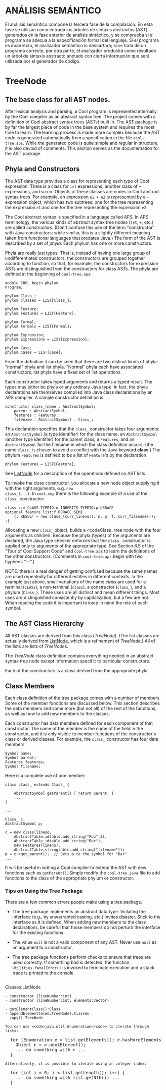 
# ANÁLISIS SEMÁNTICO

El análisis semántico compone la tercera fase de la compilación. En esta fase se utilizan como entrada los árboles de sintaxis abstractos (AST) generados en la fase anterior de análisis sintáctico, y se comprueba si el programa se adecua a la especificación formal del lenguaje. Si el programa es incorrecto, el analizador semántico lo descartará; si se trata de un programa correcto, por otra parte, el analizador producirá como resultado un árbol de sintaxis abstracto anotado con cierta información que será utilizada por el generador de código.




# TreeNode

## The base class for all AST nodes.

After lexical analysis and parsing, a Cool program is represented internally by the Cool compiler as an abstract syntax tree. The project comes with a definition of Cool abstract syntax trees (ASTs) built in. The AST package is by far the largest piece of code in the base system and requires the most time to learn. The learning process is made more complex because the AST code is generated automatically from a specification in the file <code>cool-tree.aps</code>. While the generated code is quite simple and regular in structure, it is also devoid of comments. This section serves as the documentation for the AST package.

## Phyla and Constructors

The AST data type provides a class for representing each type of Cool expression. There is a class for <code>let</code> expressions, another class of <code>+</code> expressions, and so on. Objects of these classes are nodes in Cool abstract syntax trees. For example, an expression <code>e1 + e2</code> is represented by a <code>+</code> expression object, which has two subtrees: one for the tree representing the expression <code>e1</code> and one for the tree representing the expression <code>e2</code>.

The Cool abstract syntax is specified in a language called APS. In APS terminology, the various kinds of abstract syntax tree nodes (<code>let</code>, <code>+</code>, etc.) are called <em>constructors</em>. (Don't confuse this use of the term "constructor" with Java constructors; while similar, this is a slightly different meaning taken from functional languages that predates Java.) The form of the AST is described by a set of <em>phyla</em>.  Each phylum has one or more constructors.

Phyla are really just types.  That is, instead of having one large group of undifferentiated constructors, the constructors are grouped together according to function, so that, for example, the constructors for expression ASTs are distinguished from the constructors for class ASTs. The phyla are defined at the beginning of <code>cool-tree.aps</code>:

	module COOL begin phylum
	Program;

	phylum Class_;
	phylum Classes = LIST[Class_];

	phylum Feature;
	phylum Features = LIST[Feature];

	phylum Formal;
	phylum Formals = LIST[Formal];

	phylum Expression;
	phylum Expressions = LIST[Expression];

	phylum Case;
	phylum Cases = LIST[Case];

From the definition it can be seen that there are two distinct kinds of phyla: "normal" phyla and list phyla.  "Normal" phyla each have associated constructors; list phyla have a fixed set of list operations.

Each constructor takes typed arguments and returns a typed result. The types may either be phyla or any ordinary Java type. In fact, the phyla declarations are themselves compiled into Java class declarations by an APS compiler. A sample constructor definition is

	constructor class_(name : AbstractSymbol;
		parent : AbstractSymbol;
	    features : Features;
	    filename : AbstractSymbol) : Class_;

This declaration specifies that the <code>class_</code> constructor takes four arguments: an <code>AbstractSymbol</code> (a type identifier) for the class name, an <code>AbstractSymbol</code> (another type identifier) for the parent class, a <code>Features</code>, and an <code>AbstractSymbol</code> for the filename in which the class definition occurs. (the name <code>class_</code> is chosen to avoid a conflict with the Java keyword <b>class</b>.)  The phylum <code>Features</code> is defined to be a list of <code>Feature</code>'s by the declaration

	phylum Features = LIST[Feature];

See <a href="ListNode.html">ListNode</a> for a description of the operations defined on AST lists.

To invoke the class constructor, you allocate a new node object supplying it with the right arguments, e.g. <code>new class_(...)</code>.  In <code>cool.cup</code> there is the following example of a use of the <code>class_</code> constructor:

	class ::= CLASS TYPEID:n INHERITS TYPEID:p LBRACE optional_feature_list:f RBRACE SEMI
	    {: RESULT = new class_(curr_lineno(), n, p, f, curr_filename()); :}

Allocating a new <code>class_</code> object, builds a <codeClass_</code> tree node with the four arguments as children. Because the phyla (types) of the arguments are declared, the Java type checker enforces that the <code>class_</code> constructor is applied only to arguments of the appropriate type. See Section 6.5 of the "Tour of Cool Support Code" and <code>cool-tree.aps</code> to learn the definitions of the other constructors. (Comments in <code>cool-tree.aps</code> begin with two hyphens "--".)

NOTE: there is a real danger of getting confused because the same names are used repeatedly for different entities in different contexts. In the example just above, small variations of the name <em>class</em> are used for a terminal (<code>CLASS</code>), a non-terminal (<code>class</code>), a constructor (<code>class_</code>), and a phylum (<code>Class_</code>). These uses are all distinct and mean different things. Most uses are distinguished consistently by capitalization, but a few are not. When reading the code it is important to keep in mind the role of each symbol.

## The AST Class Hierarchy

All AST classes are derived from this class (<em>TreeNode</em>). (The list classes are actually derived from <a href="ListNode.html">ListNode</a>, which is a refinement of <em>TreeNode</em>.) All of the lists are lists of <em>TreeNode</em>s.

The <em>TreeNode</em> class definition contains everything needed in an abstract syntax tree node except information specific to particular constructors.

Each of the constructors is a class derived from the appropriate phyla.

## Class Members

Each class definition of the tree package comes with a number of members. Some of the member functions are discussed below. This section describes the data members and some more (but not all) of the rest of the functions, as well as how to add new members to the classes.

Each constructor has data members defined for each component of that constructor. The name of the member is the name of the field in the constructor, and it is only visible to member functions of the constructor's class or derived classes. For example, the <code>class_</code> constructor has four data members:

	Symbol name;
	Symbol parent;
	Features features;
	Symbol filename;

Here is a complete use of one member:

	class class_ extends Class_ {
		...
	    AbstractSymbol getParent() { return parent; }
	    ...
	}

	...

	Class_ c;
	AbstractSymbol p;

	c = new class(lineno,
		AbstractTable.idtable.add_string("Foo",3),
		AbstractTable.idtable.add_string("Bar"),
		new Features(lineno),
		AbstractTable.stringtable.add_string("filename"));
	p = c->get_parent();  // Sets p to the symbol for "Bar"
	...

It will be useful in writing a Cool compiler to extend the AST with new functions such as <code>getParent()</code>. Simply modify the <code>cool-tree.java</code> file to add functions to the class of the appropriate phylum or constructor.

### Tips on Using the Tree Package

There are a few common errors people make using a tree package.

-	The tree package implements an abstract data type.  Violating the interface (e.g., by unwarranted casting, etc.) invites disaster. Stick to the interface as it is defined. When adding new members to the class declarations, be careful that those members do not perturb the interface for the existing functions.

-	The value <code>null</code> is not a valid component of any AST. Never use <code>null</code> as an argument to a constructor.

-	The tree package functions perform checks to ensure that trees are used correctly. If something bad is detected, the function <code>Utilities.fatalError()</code> is invoked to terminate execution and a stack trace is printed to the console.



##


Classes:ListNode

	- constructor (lineNumber:int)
	- constructor (lineNumber:int, elements:Vector)

	- getElementClass():Class
	- appendElement(elem:TreeNode):Classes
	- copy():TreeNode

	You can use <code>java.util.Enumeration</code> to iterate through lists:

<pre>
  for (Enumeration e = list.getElements(); e.hasMoreElements(); ) {
    Object n = e.nextElement();
    ... do something with n ...
  }
</pre>

    Alternatively, it is possible to iterate using an integer index:

<pre>
  for (int i = 0; i < list.getLength(); i++) {
    ... do something with list.getNth(i) ...
  }
</pre>
